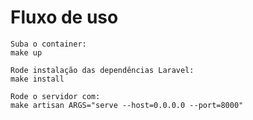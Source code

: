 # Fluxo de uso

    Suba o container:
    make up

    Rode instalação das dependências Laravel:
    make install

    Rode o servidor com:
    make artisan ARGS="serve --host=0.0.0.0 --port=8000"
